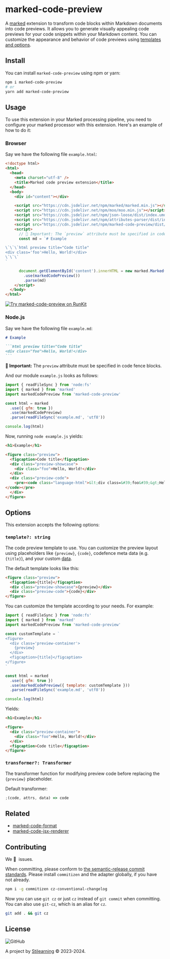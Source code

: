 # marked-code-preview

A [marked](https://marked.js.org/) extension to transform code blocks within Markdown documents into code previews. It allows you to generate visually appealing code previews for your code snippets within your Markdown content. You can customize the appearance and behavior of code previews using [templates and options](#options).

## Install

You can install `marked-code-preview` using npm or yarn:

```bash
npm i marked-code-preview
# or
yarn add marked-code-preview
```

## Usage

To use this extension in your Marked processing pipeline, you need to configure your marked processor with this extension. Here's an example of how to do it:

### Browser

Say we have the following file `example.html`:

```html
<!doctype html>
<html>
  <head>
    <meta charset="utf-8" />
    <title>Marked code preview extension</title>
  </head>
  <body>
    <div id="content"></div>

    <script src="https://cdn.jsdelivr.net/npm/marked/marked.min.js"></script>
    <script src="https://cdn.jsdelivr.net/npm/moo/moo.min.js"></script>
    <script src="https://cdn.jsdelivr.net/npm/json-loose/dist/index.umd.min.js"></script>
    <script src="https://cdn.jsdelivr.net/npm/attributes-parser/dist/index.umd.min.js"></script>
    <script src="https://cdn.jsdelivr.net/npm/marked-code-preview/dist/index.umd.min.js"></script>
    <script>
      // 🚨 Important: The `preview` attribute must be specified in code fence blocks.
      const md = `# Example

\`\`\`html preview title="Code title"
<div class='foo'>Hello, World!</div>
\`\`\`
`

      document.getElementById('content').innerHTML = new marked.Marked()
        .use(markedCodePreview())
        .parse(md)
    </script>
  </body>
</html>
```

[![Try marked-code-preview on RunKit](https://badge.runkitcdn.com/example.html.svg)](https://untitled-dkvdhhd08twr.runkit.sh/)

### Node.js

Say we have the following file `example.md`:

````md
# Example

```html preview title="Code title"
<div class="foo">Hello, World!</div>
```
````

**🚨 Important:** The `preview` attribute must be specified in code fence blocks.

And our module `example.js` looks as follows:

```js
import { readFileSync } from 'node:fs'
import { marked } from 'marked'
import markedCodePreview from 'marked-code-preview'

const html = marked
  .use({ gfm: true })
  .use(markedCodePreview)
  .parse(readFileSync('example.md', 'utf8'))

console.log(html)
```

Now, running `node example.js` yields:

```html
<h1>Example</h1>

<figure class="preview">
  <figcaption>Code title</figcaption>
  <div class="preview-showcase">
    <div class="foo">Hello, World!</div>
  </div>
  <div class="preview-code">
    <pre><code class="language-html">&lt;div class=&#39;foo&#39;&gt;Hello, World!&lt;/div&gt;
</code></pre>
  </div>
</figure>
```

## Options

This extension accepts the following options:

### `template?: string`

The code preview template to use. You can customize the preview layout using placeholders like `{preview}`, `{code}`, codefence meta data (e.g. `{title}`), and your custom [data](#data--key-string-unknown-).

The default template looks like this:

```html
<figure class="preview">
  <figcaption>{title}</figcaption>
  <div class="preview-showcase">{preview}</div>
  <div class="preview-code">{code}</div>
</figure>
```

You can customize the template according to your needs. For example:

```js
import { readFileSync } from 'node:fs'
import { marked } from 'marked'
import markedCodePreview from 'marked-code-preview'

const customTemplate = `
<figure>
  <div class='preview-container'>
    {preview}
  </div>
  <figcaption>{title}</figcaption>
</figure>
`

const html = marked
  .use({ gfm: true })
  .use(markedCodePreview({ template: customTemplate }))
  .parse(readFileSync('example.md', 'utf8'))

console.log(html)
```

Yields:

```html
<h1>Example</h1>

<figure>
  <div class="preview-container">
    <div class="foo">Hello, World!</div>
  </div>
  <figcaption>Code title</figcaption>
</figure>
```

### `transformer?: Transformer`

The transformer function for modifying preview code before replacing the `{preview}` placeholder.

Default transformer:

```js
;(code, attrs, data) => code
```

## Related

- [marked-code-format](https://github.com/bent10/marked-extensions/tree/main/packages/code-format)
- [marked-code-jsx-renderer](https://github.com/bent10/marked-extensions/tree/main/packages/code-jsx-renderer)

## Contributing

We 💛&nbsp; issues.

When committing, please conform to [the semantic-release commit standards](https://www.conventionalcommits.org/). Please install `commitizen` and the adapter globally, if you have not already.

```bash
npm i -g commitizen cz-conventional-changelog
```

Now you can use `git cz` or just `cz` instead of `git commit` when committing. You can also use `git-cz`, which is an alias for `cz`.

```bash
git add . && git cz
```

## License

![GitHub](https://img.shields.io/github/license/bent10/marked-extensions)

A project by [Stilearning](https://stilearning.com) &copy; 2023-2024.
